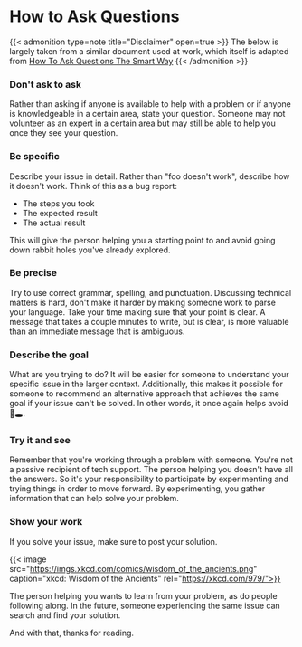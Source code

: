 # How to Ask Questions


{{< admonition type=note title="Disclaimer" open=true >}}
The below is largely taken from a similar document used at work, which itself is adapted from [How To Ask Questions The Smart Way](https://links.avdjian.com/smartquestions)
{{< /admonition >}}

### Don't ask to ask
Rather than asking if anyone is available to help with a problem or if anyone is knowledgeable in a certain area, state your question. Someone may not volunteer as an expert in a certain area but may still be able to help you once they see your question.

### Be specific
Describe your issue in detail. Rather than "foo doesn't work", describe how it doesn't work. Think of this as a bug report:
* The steps you took
* The expected result
* The actual result

This will give the person helping you a starting point to and avoid going down rabbit holes you've already explored.

### Be precise
Try to use correct grammar, spelling, and punctuation. Discussing technical matters is hard, don't make it harder by making someone work to parse your language. Take your time making sure that your point is clear. A message that takes a couple minutes to write, but is clear, is more valuable than an immediate message that is ambiguous.

### Describe the goal
What are you trying to do? It will be easier for someone to understand your specific issue in the larger context. Additionally, this makes it possible for someone to recommend an alternative approach that achieves the same goal if your issue can't be solved. In other words, it once again helps avoid 🐰🕳.

### Try it and see
Remember that you're working through a problem with someone. You're not a passive recipient of tech support. The person helping you doesn't have all the answers. So it's your responsibility to participate by experimenting and trying things in order to move forward. By experimenting, you gather information that can help solve your problem.

### Show your work
If you solve your issue, make sure to post your solution.

{{< image src="https://imgs.xkcd.com/comics/wisdom_of_the_ancients.png" caption="xkcd: Wisdom of the Ancients" rel="https://xkcd.com/979/">}}

The person helping you wants to learn from your problem, as do people following along. In the future, someone experiencing the same issue can search and find your solution.

And with that, thanks for reading.

